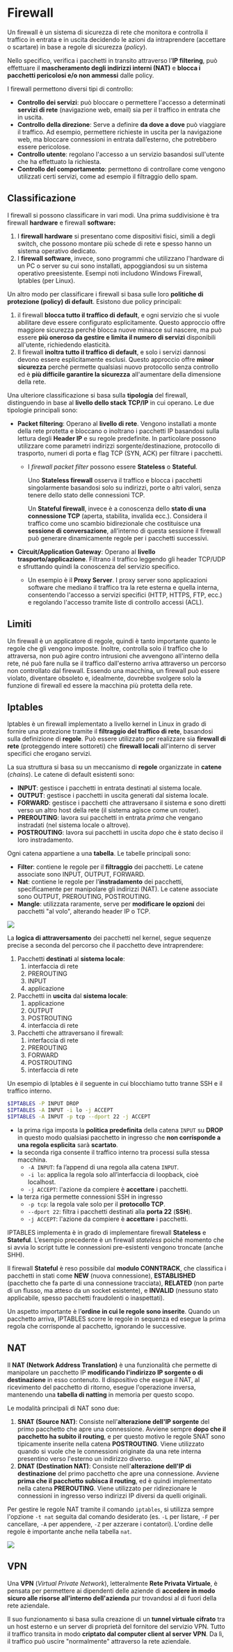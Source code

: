 ﻿# Firewall

Un firewall è un sistema di sicurezza di rete che monitora e controlla il traffico in entrata e in uscita decidendo le azioni da intraprendere (accettare o scartare) in base a regole di sicurezza (*policy*).

Nello specifico, verifica i pacchetti in transito attraverso l'**IP filtering**, può effettuare il **mascheramento degli indirizzi interni (NAT)** e **blocca i pacchetti pericolosi e/o non ammessi** dalle policy.

I firewall permettono diversi tipi di controllo:

- **Controllo dei servizi**: può bloccare o permettere l'accesso a determinati **servizi di rete** (navigazione web, email) sia per il traffico in entrata che in uscita.
- **Controllo della direzione**: Serve a definire **da dove a dove** può viaggiare il traffico. Ad esempio, permettere richieste in uscita per la navigazione web, ma bloccare connessioni in entrata dall’esterno, che potrebbero essere pericolose.
- **Controllo utente**: regolano l'accesso a un servizio basandosi sull'utente che ha effettuato la richiesta.
- **Controllo del comportamento**: permettono di controllare come vengono utilizzati certi servizi, come ad esempio il filtraggio dello spam.

## Classificazione

I firewall si possono classificare in vari modi. Una prima suddivisione è tra firewall **hardware** e firewall **software:**

1. I **firewall hardware** si presentano come dispositivi fisici, simili a degli switch, che possono montare più schede di rete e spesso hanno un sistema operativo dedicato.
2. I **firewall software**, invece, sono programmi che utilizzano l'hardware di un PC o server su cui sono installati, appoggiandosi su un sistema operativo preesistente. Esempi noti includono Windows Firewall, Iptables (per Linux).

Un altro modo per classificare i firewall si basa sulle loro **politiche di protezione (policy) di default**. Esistono due policy principali:

1. il firewall **blocca tutto il traffico di default**, e ogni servizio che si vuole abilitare deve essere configurato esplicitamente. Questo approccio offre maggiore sicurezza perché blocca nuove minacce sul nascere, ma può essere **più oneroso da gestire e limita il numero di servizi** disponibili all'utente, richiedendo elasticità.
2. Il firewall **inoltra tutto il traffico di default**, e solo i servizi dannosi devono essere esplicitamente esclusi. Questo approccio offre **minor sicurezza** perché permette qualsiasi nuovo protocollo senza controllo ed è **più difficile garantire la sicurezza** all'aumentare della dimensione della rete.

Una ulteriore classificazione si basa sulla **tipologia** del firewall, distinguendo in base al **livello dello stack TCP/IP** in cui operano. Le due tipologie principali sono:

- **Packet filtering**: Operano al **livello di rete**. Vengono installati a monte della rete protetta e bloccano o inoltrano i pacchetti IP basandosi sulla lettura degli **Header IP** e su regole predefinite. In particolare possono utilizzare come parametri indirizzi sorgente/destinazione, protocollo di trasporto, numeri di porta e flag TCP (SYN, ACK) per filtrare i pacchetti.
    - I *firewall packet filter* possono essere **Stateless** o **Stateful**.
        
        Uno **Stateless firewall** osserva il traffico e blocca i pacchetti singolarmente basandosi solo su indirizzi, porte o altri valori, senza tenere dello stato delle connessioni TCP.
        
        Un **Stateful firewall**, invece è a conoscenza dello **stato di una connessione TCP** (aperta, stabilita, invalida ecc.). Considera il traffico come uno scambio bidirezionale che costituisce una **sessione di conversazione**, all’interno di questa sessione il firewall può generare dinamicamente regole per i pacchetti successivi.
        
- **Circuit/Application Gateway**: Operano al **livello trasporto/applicazione**. Filtrano il traffico leggendo gli header TCP/UDP e sfruttando quindi la conoscenza del servizio specifico.
    - Un esempio è il **Proxy Server**. I proxy server sono applicazioni software che mediano il traffico tra la rete esterna e quella interna, consentendo l'accesso a servizi specifici (HTTP, HTTPS, FTP, ecc.) e regolando l'accesso tramite liste di controllo accessi (ACL).

## Limiti

Un firewall è un applicatore di regole, quindi è tanto importante quanto le regole che gli vengono imposte. Inoltre, controlla solo il traffico che lo attraversa, non può agire contro intrusioni che avvengono all'interno della rete, né può fare nulla se il traffico dall'esterno arriva attraverso un percorso non controllato dal firewall. Essendo una macchina, un firewall può essere violato, diventare obsoleto e, idealmente, dovrebbe svolgere solo la funzione di firewall ed essere la macchina più protetta della rete.

## Iptables

Iptables è un firewall implementato a livello kernel in Linux in grado di fornire una protezione tramite il **filtraggio del traffico di rete**, basandosi sulla definizione di **regole**. Può essere utilizzato per realizzare sia **firewall di rete** (proteggendo intere sottoreti) che **firewall locali** all'interno di server specifici che erogano servizi.

La sua struttura si basa su un meccanismo di **regole** organizzate in **catene** (*chains*). Le catene di default esistenti sono:

- **INPUT**: gestisce i pacchetti in entrata destinati al sistema locale.
- **OUTPUT**: gestisce i pacchetti in uscita generati dal sistema locale.
- **FORWARD**: gestisce i pacchetti che attraversano il sistema e sono diretti verso un altro host della rete (il sistema agisce come un router).
- **PREROUTING**: lavora sui pacchetti in entrata *prima* che vengano instradati (nel sistema locale o altrove).
- **POSTROUTING**: lavora sui pacchetti in uscita *dopo* che è stato deciso il loro instradamento.

Ogni catena appartiene a una **tabella**. Le tabelle principali sono:

- **Filter**: contiene le regole per il **filtraggio** dei pacchetti. Le catene associate sono INPUT, OUTPUT, FORWARD.
- **Nat**: contiene le regole per l'**instradamento** dei pacchetti, specificamente per manipolare gli indirizzi (NAT). Le catene associate sono OUTPUT, PREROUTING, POSTROUTING.
- **Mangle**: utilizzata raramente, serve per **modificare le opzioni** dei pacchetti "al volo", alterando header IP o TCP.

![](https://i.ibb.co/j9sXQ0G6/esempio-chain.png)

La **logica di attraversamento** dei pacchetti nel kernel, segue sequenze precise a seconda del percorso che il pacchetto deve intraprendere:

1. Pacchetti **destinati** al **sistema locale**:
    1. interfaccia di rete
    2. PREROUTING
    3. INPUT
    4. applicazione
2. Pacchetti in **uscita** dal **sistema locale**:
    1. applicazione
    2. OUTPUT
    3. POSTROUTING
    4. interfaccia di rete
3. Pacchetti che attraversano il firewall:
    1. interfaccia di rete
    2. PREROUTING
    3. FORWARD
    4. POSTROUTING
    5. interfaccia di rete

Un esempio di Iptables è il seguente in cui blocchiamo tutto tranne SSH e il traffico interno.

```bash
$IPTABLES -P INPUT DROP
$IPTABLES -A INPUT -i lo -j ACCEPT
$IPTABLES -A INPUT -p tcp --dport 22 -j ACCEPT
```

- la prima riga imposta la **politica predefinita** della catena `INPUT` su **DROP** in questo modo qualsiasi pacchetto in ingresso che **non corrisponde a una regola esplicita** sarà **scartato**.
- la seconda riga consente il traffico interno tra processi sulla stessa macchina.
    - `-A INPUT`: fa l’append di una regola alla catena `INPUT`.
    - `-i lo`: applica la regola solo all’interfaccia di loopback, cioè localhost.
    - `-j ACCEPT`: l'azione da compiere è **accettare** i pacchetti.
- la terza riga permette connessioni SSH in ingresso
    - `-p tcp`: la regola vale solo per il **protocollo TCP**.
    - `--dport 22`: filtra i pacchetti destinati alla **porta 22** (**SSH**).
    - `-j ACCEPT`: l'azione da compiere è **accettare** i pacchetti.

IPTABLES implementa è in grado di implementare firewall **Stateless** e **Stateful**. L’esempio precedente è un firewall *stateless* poiché momento che si avvia lo script tutte le connessioni pre-esistenti vengono troncate (anche SHH).

Il firewall **Stateful** è reso possibile dal **modulo CONNTRACK**, che classifica i pacchetti in stati come **NEW** (nuova connessione), **ESTABLISHED** (pacchetto che fa parte di una connessione tracciata), **RELATED** (non parte di un flusso, ma atteso da un socket esistente), e **INVALID** (nessuno stato applicabile, spesso pacchetti fraudolenti o inaspettati).

Un aspetto importante è l’**ordine in cui le regole sono inserite**. Quando un pacchetto arriva, IPTABLES scorre le regole in sequenza ed esegue la prima regola che corrisponde al pacchetto, ignorando le successive.

## NAT

Il **NAT (Network Address Translation)** è una funzionalità che permette di manipolare un pacchetto IP **modificando l'indirizzo IP sorgente o di destinazione** in esso contenuto. Il dispositivo che esegue il NAT, al ricevimento del pacchetto di ritorno, esegue l'operazione inversa, mantenendo una **tabella di natting** in memoria per questo scopo.

Le modalità principali di NAT sono due:

1. **SNAT (Source NAT)**: Consiste nell'**alterazione dell'IP sorgente** del primo pacchetto che apre una connessione. Avviene sempre **dopo che il pacchetto ha subito il routing**, e per questo motivo le regole SNAT sono tipicamente inserite nella catena **POSTROUTING**. Viene utilizzato quando si vuole che le connessioni originate da una rete interna presentino verso l'esterno un indirizzo diverso. 
2. **DNAT (Destination NAT)**: Consiste nell'**alterazione dell'IP di destinazione** del primo pacchetto che apre una connessione. Avviene **prima che il pacchetto subisca il routing**, ed è quindi implementato nella catena **PREROUTING**. Viene utilizzato per ridirezionare le connessioni in ingresso verso indirizzi IP diversi da quelli originali.

Per gestire le regole NAT tramite il comando `iptables`, si utilizza sempre l'opzione `-t nat` seguita dal comando desiderato (es. `-L` per listare, `-F` per cancellare, `-A` per appendere, `-Z` per azzerare i contatori). L'ordine delle regole è importante anche nella tabella `nat`.

![](https://i.imgur.com/aDScXjD.png)

## VPN

Una **VPN** (*Virtual Private Network*), letteralmente **Rete Privata Virtuale**, è pensata per permettere ai dipendenti delle aziende di **accedere in modo sicuro alle risorse all'interno dell'azienda** pur trovandosi al di fuori della rete aziendale.

Il suo funzionamento si basa sulla creazione di un **tunnel virtuale cifrato** tra un host esterno e un server di proprietà del fornitore del servizio VPN. Tutto il traffico transita in modo **criptato dal computer client al server VPN**. Da lì, il traffico può uscire "normalmente" attraverso la rete aziendale.
